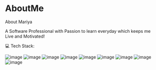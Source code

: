 # AboutMe
About Mariya

A Software Professional with Passion to learn everyday which keeps me Live and Motivated!


💻 Tech Stack:

![image](https://github.com/pkmariya/AboutMe/assets/22270771/a1441bda-0fdb-4b4f-8bab-bb2f58b20e4c) ![image](https://github.com/pkmariya/AboutMe/assets/22270771/8a38a183-ccd9-4a71-b7bd-80207048197d) ![image](https://github.com/pkmariya/AboutMe/assets/22270771/b7785a32-79e0-463f-a31f-fb6cc377e499) ![image](https://github.com/pkmariya/AboutMe/assets/22270771/4c7dbdaa-efe7-47df-b260-f82baf862944) ![image](https://github.com/pkmariya/AboutMe/assets/22270771/4b9c5e3c-469c-4903-b089-286219571d55) ![image](https://github.com/pkmariya/AboutMe/assets/22270771/92d755e1-d048-4e18-95ad-c44fdb534fcf) ![image](https://github.com/pkmariya/AboutMe/assets/22270771/3a09abad-0bfd-4acd-aaea-d10982ffb70c) ![image](https://github.com/pkmariya/AboutMe/assets/22270771/b1b0925e-a2ab-4c5e-b3e8-6ae8e1c9a2a6) ![image](https://github.com/pkmariya/AboutMe/assets/22270771/39e6da8d-a048-4948-9639-c1b0e5dc4ce6)



